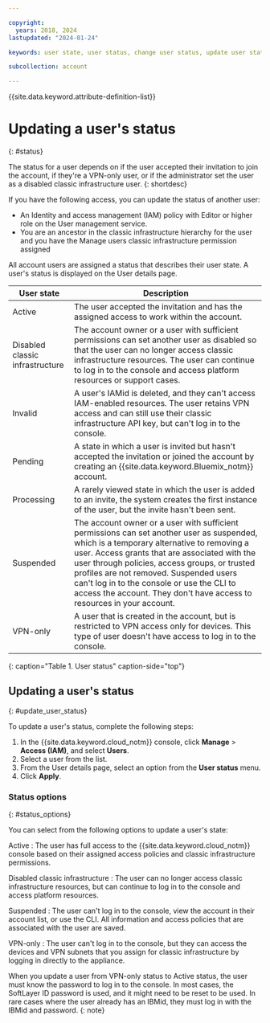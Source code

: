 ```yaml
---

copyright:
  years: 2018, 2024
lastupdated: "2024-01-24"

keywords: user state, user status, change user status, update user status

subcollection: account

---
```



{{site.data.keyword.attribute-definition-list}}

# Updating a user's status
{: #status}

The status for a user depends on if the user accepted their invitation to join the account, if they're a VPN-only user, or if the administrator set the user as a disabled classic infrastructure user.
{: shortdesc}

If you have the following access, you can update the status of another user:

* An Identity and access management (IAM) policy with Editor or higher role on the User management service.
* You are an ancestor in the classic infrastructure hierarchy for the user and you have the Manage users classic infrastructure permission assigned

All account users are assigned a status that describes their user state. A user's status is displayed on the User details page.

| User state                      | Description                                                                                                                                                   |
|---------------------------------|---------------------------------------------------------------------------------------------------------------------------------------------------------------|
| Active                          | The user accepted the invitation and has the assigned access to work within the account.                                                                      |
| Disabled classic infrastructure | The account owner or a user with sufficient permissions can set another user as disabled so that the user can no longer access classic infrastructure resources. The user can continue to log in to the console and access platform resources or support cases. |
| Invalid                   | A user's IAMid is deleted, and they can't access IAM-enabled resources. The user retains VPN access and can still use their classic infrastructure API key, but can't log in to the console. |
| Pending                         | A state in which a user is invited but hasn't accepted the invitation or joined the account by creating an {{site.data.keyword.Bluemix_notm}} account. |
| Processing                      | A rarely viewed state in which the user is added to an invite, the system creates the first instance of the user, but the invite hasn't been sent.    |
| Suspended                       |  The account owner or a user with sufficient permissions can set another user as suspended, which is a temporary alternative to removing a user. Access grants that are associated with the user through policies, access groups, or trusted profiles are not removed. Suspended users can't log in to the console or use the CLI to access the account. They don't have access to resources in your account.|
| VPN-only                        | A user that is created in the account, but is restricted to VPN access only for devices. This type of user doesn't have access to log in to the console.      |
{: caption="Table 1. User status" caption-side="top"}

## Updating a user's status
{: #update_user_status}

To update a user's status, complete the following steps:

1. In the {{site.data.keyword.cloud_notm}} console, click **Manage** > **Access (IAM)**, and select **Users**.
2. Select a user from the list.
3. From the User details page, select an option from the **User status** menu.
4. Click **Apply**.

### Status options
{: #status_options}

You can select from the following options to update a user's state:

Active
:   The user has full access to the {{site.data.keyword.cloud_notm}} console based on their assigned access policies and classic infrastructure permissions.

Disabled classic infrastructure
:   The user can no longer access classic infrastructure resources, but can continue to log in to the console and access platform resources.

Suspended
:   The user can't log in to the console, view the account in their account list, or use the CLI. All information and access policies that are associated with the user are saved.

VPN-only
:   The user can't log in to the console, but they can access the devices and VPN subnets that you assign for classic infrastructure by logging in directly to the appliance.

When you update a user from VPN-only status to Active status, the user must know the password to log in to the console. In most cases, the SoftLayer ID password is used, and it might need to be reset to be used. In rare cases where the user already has an IBMid, they must log in with the IBMid and password.
{: note}
